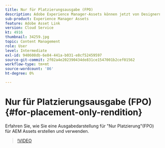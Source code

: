 ```yaml
---
title: Nur für Platzierungsausgabe (FPO)
description: Adobe Experience Manager-Assets können jetzt von Designern und kreativen Benutzern in ihren bevorzugten Adobe Creative Cloud-Desktop-Applikationen verwendet werden. Adobe Asset Link-Erweiterung für Adobe Creative Cloud Enterprise erweitert die Funktion zum Suchen, Durchsuchen, Sortieren, Anzeigen, Hochladen von Assets, Auschecken, Ändern, Einchecken und Anzeigen von Metadaten AEM Assets in Creative Cloud-Tools wie Adobe Photoshop, InDesign und Illustrator.
sub-product: Experience Manager Assets
feature: Adobe Asset Link
version: Cloud Service
kt: 4916
thumbnail: 34259.jpg
topic: Content Management
role: User
level: Intermediate
exl-id: 940608db-6e84-441a-b031-e8cf52459597
source-git-commit: 2f02a4e202390434de831ce1547001b2cef01562
workflow-type: tm+mt
source-wordcount: '86'
ht-degree: 0%

---
```


# Nur für Platzierungsausgabe (FPO){#for-placement-only-rendition}

Erfahren Sie, wie Sie eine Ausgabedarstellung für &quot;Nur Platzierung&quot;(FPO) für AEM Assets erstellen und verwenden.

>[!VIDEO](https://video.tv.adobe.com/v/34259/?quality=12)
